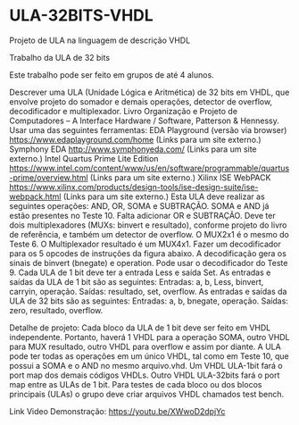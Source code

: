 # ULA-32BITS-VHDL
Projeto de ULA na linguagem de descrição VHDL 



Trabalho da ULA de 32 bits

Este trabalho pode ser feito em grupos de até 4 alunos. 

Descrever uma ULA (Unidade Lógica e Aritmética) de 32 bits em VHDL, que envolve projeto do somador e demais operações, detector de overflow, decodificador e multiplexador.
Livro Organização e Projeto de Computadores – A Interface Hardware / Software, Patterson & Hennessy.
Usar uma das seguintes ferramentas:
EDA Playground (versão via browser)
https://www.edaplayground.com/home (Links para um site externo.)
Symphony EDA
http://www.symphonyeda.com/ (Links para um site externo.) 
Intel Quartus Prime Lite Edition
https://www.intel.com/content/www/us/en/software/programmable/quartus-prime/overview.html (Links para um site externo.)
Xilinx ISE WebPACK
https://www.xilinx.com/products/design-tools/ise-design-suite/ise-webpack.html (Links para um site externo.)
Esta ULA deve realizar as seguintes operações: AND, OR, SOMA e SUBTRAÇÃO.
SOMA e AND já estão presentes no Teste 10. Falta adicionar OR e SUBTRAÇÃO.
Deve ter dois multiplexadores (MUXs: binvert e resultado), conforme projeto do livro de referência, e também um detector de overflow.
O MUX2x1 é o mesmo do Teste 6.
O Multiplexador resultado é um MUX4x1.
Fazer um decodificador para os 5 opcodes de instruções da figura abaixo.
A decodificação gera os sinais de binvert (bnegate) e operation.
Pode usar o decodificador do Teste 9.
Cada ULA de 1 bit deve ter a entrada Less e saída Set.
As entradas e saídas da ULA de 1 bit são as seguintes:
Entradas: a, b, Less, binvert, carryin, operação.
Saídas: resultado, set, overflow.
As entradas e saídas da ULA de 32 bits são as seguintes:
Entradas: a, b, bnegate, operação.
Saídas: zero, resultado, overflow.

Detalhe de projeto:
Cada bloco da ULA de 1 bit deve ser feito em VHDL independente. Portanto, haverá 1 VHDL para a operação SOMA, outro VHDL para MUX resultado, outro VHDL para overflow e assim por diante.
A ULA pode ter todas as operações em um único VHDL, tal como em Teste 10, que possui a SOMA e o AND no mesmo arquivo.vhd. 
Um VHDL ULA-1bit fará o port map dos demais códigos VHDLs.
Outro VHDL ULA-32bits fará o port map entre as ULAs de 1 bit.
Para testes de cada bloco ou dos blocos principais (ULAs) o grupo deve criar arquivos VHDL chamados test bench.



Link Video Demonstração: https://youtu.be/XWwoD2dpjYc
